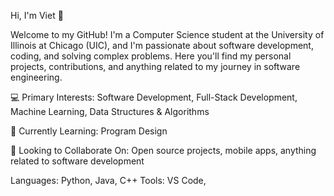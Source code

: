 Hi, I'm Viet 👋

Welcome to my GitHub! I'm a Computer Science student at the University of Illinois at Chicago (UIC), 
and I'm passionate about software development, coding, and solving complex problems. 
Here you'll find my personal projects, contributions, and anything related to my journey in software engineering.

💻 Primary Interests: Software Development, Full-Stack Development, Machine Learning, Data Structures & Algorithms

🌱 Currently Learning: Program Design

👯 Looking to Collaborate On: Open source projects, mobile apps, anything related to software development

Languages: Python, Java, C++
Tools: VS Code,
